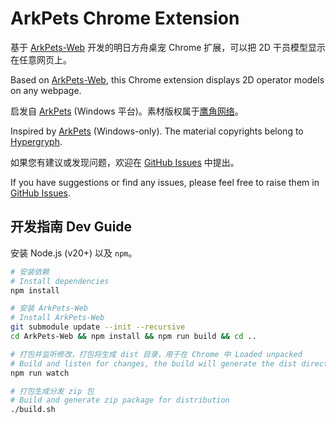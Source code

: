 ArkPets Chrome Extension
==============

基于 [ArkPets-Web](https://github.com/fuyufjh/ArkPets-Web) 开发的明日方舟桌宠 Chrome 扩展，可以把 2D 干员模型显示在任意网页上。

Based on [ArkPets-Web](https://github.com/fuyufjh/ArkPets-Web), this Chrome extension displays 2D operator models on any webpage.

启发自 [ArkPets](https://github.com/isHarryh/Ark-Pets) (Windows 平台)。素材版权属于[鹰角网络](https://www.hypergryph.com/)。

Inspired by [ArkPets](https://github.com/isHarryh/Ark-Pets) (Windows-only). The material copyrights belong to [Hypergryph](https://www.hypergryph.com/).

如果您有建议或发现问题，欢迎在 [GitHub Issues](https://github.com/fuyufjh/ArkPets-Chrome/issues) 中提出。

If you have suggestions or find any issues, please feel free to raise them in [GitHub Issues](https://github.com/fuyufjh/ArkPets-Chrome/issues).

## 开发指南 Dev Guide

安装 Node.js (v20+) 以及 `npm`。

```bash
# 安装依赖
# Install dependencies
npm install

# 安装 ArkPets-Web
# Install ArkPets-Web
git submodule update --init --recursive
cd ArkPets-Web && npm install && npm run build && cd ..

# 打包并监听修改，打包将生成 dist 目录，用于在 Chrome 中 Loaded unpacked
# Build and listen for changes, the build will generate the dist directory, which can be used in Chrome Loaded unpacked
npm run watch

# 打包生成分发 zip 包
# Build and generate zip package for distribution
./build.sh
```

